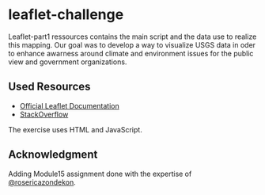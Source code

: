 # leaflet-challenge

Leaflet-part1 ressources contains the main script and the data use to realize this mapping. Our goal was to develop a way to visualize USGS data in oder to enhance awarness around climate and environment issues for the public view and government organizations.

## Used Resources
- [Official Leaflet Documentation](https://leafletjs.com/reference.html)
- [StackOverflow](https://stackoverflow.com/)

The exercise uses HTML and JavaScript.

## Acknowledgment
Adding Module15 assignment done with the expertise of [@rosericazondekon](https://github.com/rosericazondekon).